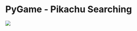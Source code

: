 # PyGame - Pikachu Searching
<img src="https://github.com/LanceVidaure/PyGame---PikachuSearching/blob/master/PikachuSearching%20%5BFINAL%5D/Pikachu%20Searching%20Cover.png">
